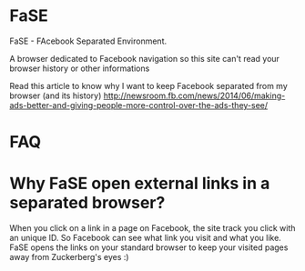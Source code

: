 FaSE
====

FaSE - FAcebook Separated Environment.

A browser dedicated to Facebook navigation so this site can't read your browser history or other informations

Read this article to know why I want to keep Facebook separated from my browser (and its history)
http://newsroom.fb.com/news/2014/06/making-ads-better-and-giving-people-more-control-over-the-ads-they-see/

FAQ
==

Why FaSE open external links in a separated browser?
============

When you click on a link in a page on Facebook, the site track you click with an unique ID. So Facebook can see what link you visit and what you like. FaSE opens the links on your standard browser to keep your visited pages away from Zuckerberg's eyes :)
